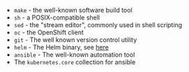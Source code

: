 <!-- markdownlint-disable -->
   * `make` - the well-known software build tool
   * `sh` - a POSIX-compatible shell
   * `sed` - the "stream editor", commonly used in shell scripting
   * `oc` - the OpenShift client
   * `git` - The well known version control utility
   * `helm` - The Helm binary, see [here](https://helm.sh/docs/intro/install/)
   * `ansible` - The well-known automation tool
   * The `kubernetes.core` collection for ansible
<!-- markdownlint-enable -->
